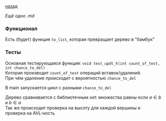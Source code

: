 [назад](../README.md)

*Ещё одно .md*

### Функционал
Есть (будет) функция ```to_list```, которая превращает дерево в "бамбук"



### Тесты
Основная тестирующаяся функция: ```void test_updt_h(int count_of_test, int chance_to_del)``` \
Которая производит ```count_of_test``` операций вставок/удалений. \
При чём удаление происходит с вероятностью ```chance_to_del```

В main запускается цикл с разными ```chance_to_del```

Дерево сравнивается с библиотечным $set$: множества равны если $a \in b$ и $b \in a$ \
Так же происходит проверка на высоту для каждой вершины и проверка на AVL-ность

